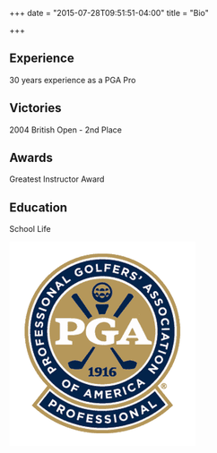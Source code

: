 +++
date = "2015-07-28T09:51:51-04:00"
title = "Bio"

+++
## Experience

30 years experience as a PGA Pro

## Victories

2004 British Open - 2nd Place

## Awards

Greatest Instructor Award

## Education

School Life

![](static/img/pagepro.png)